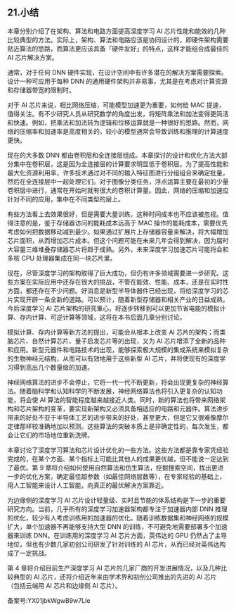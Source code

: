 ## 21.小结
本章分别介绍了在架构、算法和电路方面提高深度学习 AI 芯片性能和能效的几种比较典型的方法。实际上，架构、算法和电路应该是协同设计的，即硬件架构需要贴近算法的思路，而算法更应该具备「硬件友好」的特点，这样才能组合成最佳的 AI 芯片解决方案。 


通常，对于任何 DNN 硬件实现，在设计空间中有许多潜在的解决方案需要探索。设计一种可应用于每种 DNN 的通用硬件架构并非易事，尤其是在考虑对计算资源和存储器带宽的限制时。 


对于 AI 芯片来说，相比网络压缩，可能模型加速更为重要，如何给 MAC 提速，值得关注。有不少研究人员从研究数学的角度出发，将矩阵乘法和加法变得更简洁和快速。例如，把乘法和加法转为逻辑和位移运算就是一种很好的思路。然而，网络的压缩率和加速率是高度相关的，较小的模型通常会导致训练和推理的计算速度更快。 


现在的大多数 DNN 都由卷积层和全连接层组成。本章探讨的设计和优化方法大部分集中在卷积层，这是因为全连接层的计算要求明显低于卷积层。为了提高性能和最大化资源利用率，许多技术通过对不同的输入特征图进行分组组合来确定批量，然后在全连接层中一起处理它们。对于图像分类任务，浮点运算主要在最初的少量卷积层中进行，通常在开始时就有很大的卷积计算量。因此，网络的压缩和加速应针对不同的应用，集中在不同类型的层上。 


有些方法看上去效果很好，但是需要大量训练，这种时间成本也不应该被忽视。值得注意的是，鉴于存储器访问的能耗成本远高于 MAC 操作的能耗成本，需要优先考虑如何把数据移动减到最少。如果通过扩展片上存储器容量来解决，将大幅增加芯片面积，从而增加芯片成本。但这个问题可能在未来几年会得到解决，因为届时大容量三维堆叠存储器芯片将趋于成熟。另外，未来深度学习加速芯片可能将会和多核 CPU 处理器集成在同一块芯片里。 


现在，尽管深度学习的架构取得了巨大成功，但仍有许多领域需要进一步研究。这些方案在实际应用中还存在很大的挑战，不管在能效、性能、成本，还是在实时性方面，都还存在不少问题。好消息是新型半导体器件已经出现，将给深度学习的芯片实现开辟一条全新的道路。可以预计，随着新型存储器和相关产业的日益成熟，今后深度学习 AI 芯片架构的研究重心，将逐步转移到可以更加节省电能的模拟计算、存内计算、可逆计算等领域，这将在本书后面几章分别讨论。 


模拟计算、存内计算等新方法的提出，可能会从根本上改变 AI 芯片的架构；而类脑芯片、自然计算芯片、量子启发芯片等的出现，又为 AI 芯片增添了全新的品种和应用。新型元器件和电路技术的出现，能够探索极大规模的集成系统来模拟复杂的生物神经元结构，从而可以有效地用于这些新型 AI 芯片，并将使现有的深度学习得到高出几个数量级的加速。 


神经网络算法的进步不会停止，它将一代一代不断更新，将会出现更复杂的神经算法。随着脑科学和认知科学的不断发展，神经网络算法也将引入更复杂的认知功能，将会使 AI 算法的智能程度越来越接近人类。同时，新的算法也将带来网络架构和芯片架构的变革，要实现新架构又必须具备相适应的电路和元器件。算法进步带来的好处不亚于半导体工艺的进步带来的好处，甚至更大，但是它又很难像摩尔定律那样较准确地加以预测。这些算法的突破本质上是非确定性的，每次发生，都会让它们的市场地位重新洗牌。 


本章讨论了深度学习算法和芯片设计优化的一些方法。这些方法都是靠专家凭经验完成的，在某个方面、某个指标上可能比其他人的成果更优越，但不能说一定达到了最优。第 9 章将介绍如何使用自然算法和仿生算法，挖掘搜索空间，找出更进一步的优化方案，确定最佳超参数（如最佳网络层数等），在专家经验的基础上，用人工智能来设计人工智能，向真正的最优解决方案靠近。 


为边缘侧的深度学习 AI 芯片设计轻量级、实时且节能的体系结构是下一步的重要研究方向。当前，几乎所有的深度学习加速器架构都专注于加速器内部 DNN 推理的优化，较少有人考虑训练用的加速器的优化。随着训练数据集和神经网络的规模扩大，单个加速器不再能够支持大型 DNN 的训练，不可避免地需要部署多个加速器来训练 DNN。在训练用的深度学习 AI 芯片方面，英伟达的 GPU 仍然占了主导地位，但也有少数几家初创公司研发了针对训练的 AI 芯片，从而已经对英伟达构成了一定挑战。 


第 4 章将介绍目前生产深度学习 AI 芯片的几家厂商的开发进展情况，以及几种比较典型的 AI 芯片，还将介绍近年来由学术界和初创公司推出的先进的 AI 芯片（包括云端用 AI 芯片和边缘侧 AI 芯片）。 


备案号:YX01jbkWgwB9w7Lle

